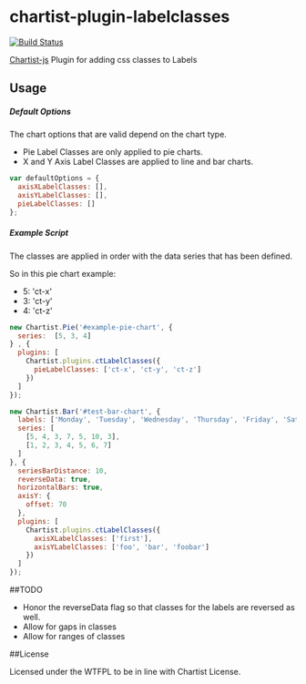 # chartist-plugin-labelclasses

[![Build Status](https://travis-ci.org/mtgibbs/chartist-plugin-labelclasses.svg?branch=master)](https://travis-ci.org/mtgibbs/chartist-plugin-labelclasses)

[Chartist-js](https://github.com/gionkunz/chartist-js) Plugin for adding css classes to Labels

## Usage

##### Default Options

The chart options that are valid depend on the chart type.  
- Pie Label Classes are only applied to pie charts.
- X and Y Axis Label Classes are applied to line and bar charts.

```javascript
var defaultOptions = {
  axisXLabelClasses: [],
  axisYLabelClasses: [],
  pieLabelClasses: []
};
```

##### Example Script

The classes are applied in order with the data series that has been defined.

So in this pie chart example:
- 5: 'ct-x'
- 3: 'ct-y'
- 4: 'ct-z'

```javascript
new Chartist.Pie('#example-pie-chart', {
  series:  [5, 3, 4]
} , {
  plugins: [
    Chartist.plugins.ctLabelClasses({
      pieLabelClasses: ['ct-x', 'ct-y', 'ct-z']
    })
  ]
});

new Chartist.Bar('#test-bar-chart', {
  labels: ['Monday', 'Tuesday', 'Wednesday', 'Thursday', 'Friday', 'Saturday', 'Sunday'],
  series: [
    [5, 4, 3, 7, 5, 10, 3],
    [1, 2, 3, 4, 5, 6, 7]
  ]
}, {
  seriesBarDistance: 10,
  reverseData: true,
  horizontalBars: true,
  axisY: {
    offset: 70
  },
  plugins: [
    Chartist.plugins.ctLabelClasses({
      axisXLabelClasses: ['first'],
      axisYLabelClasses: ['foo', 'bar', 'foobar']
    })
  ]
});
```

##TODO

- Honor the reverseData flag so that classes for the labels are reversed as well.
- Allow for gaps in classes
- Allow for ranges of classes

##License

Licensed under the WTFPL to be in line with Chartist License.
